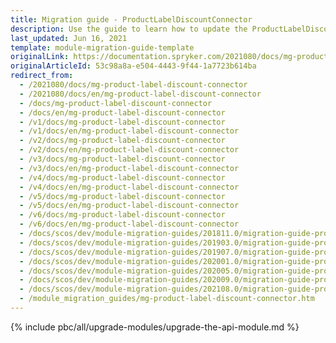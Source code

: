 ```yaml
---
title: Migration guide - ProductLabelDiscountConnector
description: Use the guide to learn how to update the ProductLabelDiscountConnector module.
last_updated: Jun 16, 2021
template: module-migration-guide-template
originalLink: https://documentation.spryker.com/2021080/docs/mg-product-label-discount-connector
originalArticleId: 53c98a8a-e504-4443-9f44-1a7723b614ba
redirect_from:
  - /2021080/docs/mg-product-label-discount-connector
  - /2021080/docs/en/mg-product-label-discount-connector
  - /docs/mg-product-label-discount-connector
  - /docs/en/mg-product-label-discount-connector
  - /v1/docs/mg-product-label-discount-connector
  - /v1/docs/en/mg-product-label-discount-connector
  - /v2/docs/mg-product-label-discount-connector
  - /v2/docs/en/mg-product-label-discount-connector
  - /v3/docs/mg-product-label-discount-connector
  - /v3/docs/en/mg-product-label-discount-connector
  - /v4/docs/mg-product-label-discount-connector
  - /v4/docs/en/mg-product-label-discount-connector
  - /v5/docs/mg-product-label-discount-connector
  - /v5/docs/en/mg-product-label-discount-connector
  - /v6/docs/mg-product-label-discount-connector
  - /v6/docs/en/mg-product-label-discount-connector
  - /docs/scos/dev/module-migration-guides/201811.0/migration-guide-productlabeldiscountconnector.html
  - /docs/scos/dev/module-migration-guides/201903.0/migration-guide-productlabeldiscountconnector.html
  - /docs/scos/dev/module-migration-guides/201907.0/migration-guide-productlabeldiscountconnector.html
  - /docs/scos/dev/module-migration-guides/202001.0/migration-guide-productlabeldiscountconnector.html
  - /docs/scos/dev/module-migration-guides/202005.0/migration-guide-productlabeldiscountconnector.html
  - /docs/scos/dev/module-migration-guides/202009.0/migration-guide-productlabeldiscountconnector.html
  - /docs/scos/dev/module-migration-guides/202108.0/migration-guide-productlabeldiscountconnector.html
  - /module_migration_guides/mg-product-label-discount-connector.htm
---
```


{% include pbc/all/upgrade-modules/upgrade-the-api-module.md %} <!-- To edit, see /_includes/pbc/all/upgrade-modules/upgrade-the-api-module.md -->

